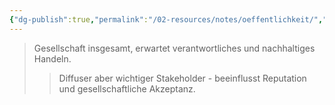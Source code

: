 ```yaml
---
{"dg-publish":true,"permalink":"/02-resources/notes/oeffentlichkeit/","tags":["stakeholder/gesellschaft","wirtschaft/bwl"],"noteIcon":"","updated":"2025-09-27T01:32:43.574+02:00"}
---
```


>Gesellschaft insgesamt, erwartet verantwortliches und nachhaltiges Handeln.
>>Diffuser aber wichtiger Stakeholder - beeinflusst Reputation und gesellschaftliche Akzeptanz.